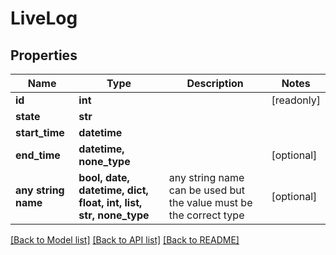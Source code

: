 # LiveLog


## Properties
Name | Type | Description | Notes
------------ | ------------- | ------------- | -------------
**id** | **int** |  | [readonly] 
**state** | **str** |  | 
**start_time** | **datetime** |  | 
**end_time** | **datetime, none_type** |  | [optional] 
**any string name** | **bool, date, datetime, dict, float, int, list, str, none_type** | any string name can be used but the value must be the correct type | [optional]

[[Back to Model list]](../README.md#documentation-for-models) [[Back to API list]](../README.md#documentation-for-api-endpoints) [[Back to README]](../README.md)


